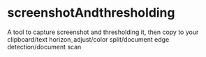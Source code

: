 # screenshotAndthresholding
A tool to capture screenshot and thresholding it, then copy to your clipboard/text horizon_adjust/color split/document edge detection/document scan
